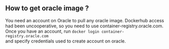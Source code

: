 ## How to get oracle image ? 
You need an account on Oracle to pull any oracle image. Dockerhub access had been uncooperative, so you need to use container-registry.oracle.com.
Once you have an account, run
 `docker login container-registry.oracle.com`  
and specify credentials used to create account on oracle.